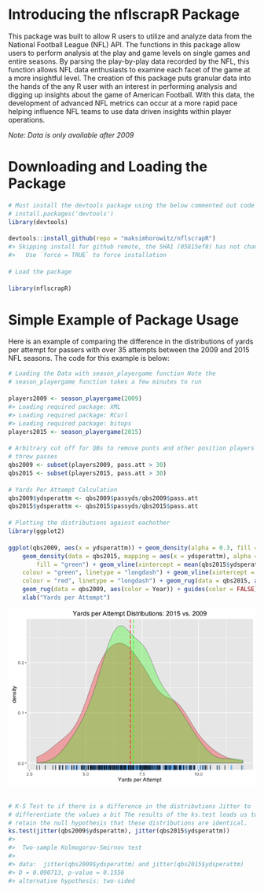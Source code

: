 <!-- README.md is generated from README.Rmd. Please edit that file -->
Introducing the nflscrapR Package
=================================

This package was built to allow R users to utilize and analyze data from the National Football League (NFL) API. The functions in this package allow users to perform analysis at the play and game levels on single games and entire seasons. By parsing the play-by-play data recorded by the NFL, this function allows NFL data enthusiasts to examine each facet of the game at a more insightful level. The creation of this package puts granular data into the hands of the any R user with an interest in performing analysis and digging up insights about the game of American Football. With this data, the development of advanced NFL metrics can occur at a more rapid pace helping influence NFL teams to use data driven insights within player operations.

*Note: Data is only available after 2009*

Downloading and Loading the Package
===================================

``` r
# Must install the devtools package using the below commented out code
# install.packages('devtools')
library(devtools)

devtools::install_github(repo = "maksimhorowitz/nflscrapR")
#> Skipping install for github remote, the SHA1 (05815ef8) has not changed since last install.
#>   Use `force = TRUE` to force installation

# Load the package

library(nflscrapR)
```

Simple Example of Package Usage
===============================

Here is an example of comparing the difference in the distributions of yards per attempt for passers with over 35 attempts between the 2009 and 2015 NFL seasons. The code for this example is below:

``` r
# Loading the Data with season_playergame function Note the
# season_playergame function takes a few minutes to run

players2009 <- season_playergame(2009)
#> Loading required package: XML
#> Loading required package: RCurl
#> Loading required package: bitops
players2015 <- season_playergame(2015)

# Arbitrary cut off for QBs to remove punts and other position players who
# threw passes
qbs2009 <- subset(players2009, pass.att > 30)
qbs2015 <- subset(players2015, pass.att > 30)

# Yards Per Attempt Calculation
qbs2009$ydsperattm <- qbs2009$passyds/qbs2009$pass.att
qbs2015$ydsperattm <- qbs2015$passyds/qbs2015$pass.att

# Plotting the distributions against eachother
library(ggplot2)

ggplot(qbs2009, aes(x = ydsperattm)) + geom_density(alpha = 0.3, fill = "red") + 
    geom_density(data = qbs2015, mapping = aes(x = ydsperattm), alpha = 0.3, 
        fill = "green") + geom_vline(xintercept = mean(qbs2015$ydsperattm), 
    colour = "green", linetype = "longdash") + geom_vline(xintercept = mean(qbs2009$ydsperattm), 
    colour = "red", linetype = "longdash") + geom_rug(data = qbs2015, aes(color = Year)) + 
    geom_rug(data = qbs2009, aes(color = Year)) + guides(color = FALSE) + ggtitle("Yards per Attempt Distributions: 2015 vs. 2009") + 
    xlab("Yards per Attempt")
```

![](README-unnamed-chunk-3-1.png)<!-- -->

``` r

# K-S Test to if there is a difference in the distributions Jitter to
# differentiate the values a bit The results of the ks.test leads us to
# retain the null hypothesis that these distributions are identical.
ks.test(jitter(qbs2009$ydsperattm), jitter(qbs2015$ydsperattm))
#> 
#>  Two-sample Kolmogorov-Smirnov test
#> 
#> data:  jitter(qbs2009$ydsperattm) and jitter(qbs2015$ydsperattm)
#> D = 0.090713, p-value = 0.1556
#> alternative hypothesis: two-sided
```
